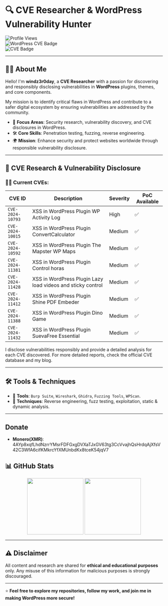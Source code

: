 # 🔍 CVE Researcher & WordPress Vulnerability Hunter  

![Profile Views](https://komarev.com/ghpvc/?username=windz3r0day&color=brightgreen&style=for-the-badge)  
![WordPress CVE Badge](https://img.shields.io/badge/WordPress--Vulnerabilities-red?style=for-the-badge&logo=wordpress&logoColor=white)  
![CVE Badge](https://img.shields.io/badge/CVE-Research-%23FF5733?style=for-the-badge&logo=security&logoColor=white)  

---

## 👨‍💻 About Me  

Hello! I'm **windz3r0day**, a **CVE Researcher** with a passion for discovering and responsibly disclosing vulnerabilities in **WordPress** plugins, themes, and core components.  

My mission is to identify critical flaws in WordPress and contribute to a safer digital ecosystem by ensuring vulnerabilities are addressed by the community.  

- 🔎 **Focus Areas**: Security research, vulnerability discovery, and CVE disclosures in WordPress.  
- 🛠️ **Core Skills**: Penetration testing, fuzzing, reverse engineering.  
- 🌍 **Mission**: Enhance security and protect websites worldwide through responsible vulnerability disclosure.
---

## 🧩 CVE Research & Vulnerability Disclosure  

### 🕵️‍♂️ Current CVEs:  

| CVE ID          | Description                                   | Severity | PoC Available |
|-----------------|-----------------------------------------------|----------|---------------|
| `CVE-2024-10793`| XSS in WordPress Plugin WP Activity Log       | High     | ✅            |
| `CVE-2024-10015`| XSS in WordPress Plugin ConvertCalculator     | Medium   | ✅            |
| `CVE-2024-10592`| XSS in WordPress Plugin The Mapster WP Maps   | Medium   | ✅            |
| `CVE-2024-11381`| XSS in WordPress Plugin Control horas         | Medium   | ✅            |
| `CVE-2024-11428`| XSS in WordPress Plugin Lazy load videos and sticky control | Medium   | ✅            |
| `CVE-2024-11412`| XSS in WordPress Plugin Shine PDF Embeder     | Medium   | ✅            |
| `CVE-2024-11388`| XSS in WordPress Plugin Dino Game             | Medium   | ✅            |
| `CVE-2024-11432`| XSS in WordPress Plugin SuevaFree Essential   | Medium   | ✅            |





I disclose vulnerabilities responsibly and provide a detailed analysis for each CVE discovered. For more detailed reports, check the official CVE database and my blog.

---

## 🛠️ Tools & Techniques  

- 🔧 **Tools**: `Burp Suite`, `Wireshark`, `Ghidra`, `Fuzzing Tools`, `WPScan`.
- 🧪 **Techniques**: Reverse engineering, fuzz testing, exploitation, static & dynamic analysis.

---

## Donate 
- **Monero(XMR)**: 4AYp8xqfLhdNzrrYMsrFDFGxgDVXaTJxGV63tg3CcVvajhQsHrdqAjXfsV42C3WfA6cifKMkrcYfXMUnbdKx8tceK54jqV7

## 📊 GitHub Stats  

<div align="center">  
  <img height="180em" src="https://github-readme-stats.vercel.app/api?username=windz3r0day&show_icons=true&theme=algolia&include_all_commits=true&count_private=true"/>  
  <img height="180em" src="https://github-readme-stats.vercel.app/api/top-langs/?username=windz3r0day&layout=compact&langs_count=7&theme=algolia"/>  
</div>  

---

## ⚠️ Disclaimer  

All content and research are shared for **ethical and educational purposes** only. Any misuse of this information for malicious purposes is strongly discouraged.  

---

⭐️ **Feel free to explore my repositories, follow my work, and join me in making WordPress more secure!**  





